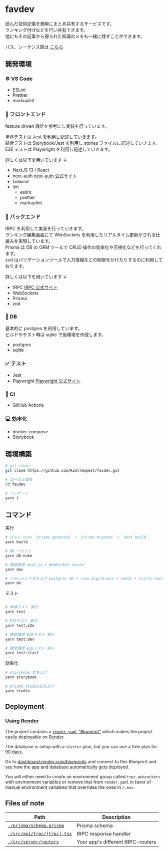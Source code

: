 # favdev

読んだ技術記事を簡単にまとめ共有するサービスです。  
ランキング付けなどを行い共有できます。  
他にもその記事から得られた知識のメモも一緒に残すことができます。

パス、シーケンス図は [こちら](./docs/設計.md)

## 開発環境

### ⚙️ VS Code

- ESLint
- Prettier
- markuplint

### 🗼 フロントエンド

feature driven 設計を参考にし実装を行っています。

単体テストは Jest を利用し記述していきます。  
結合テストは Storybook/Jest を利用し stories ファイルに記述していきます。  
E2E テストは Playwright を利用し記述していきます。

詳しくは以下を用いています ↓

- NextJS 13 / React
- next-auth [next-auth 公式サイト](https://next-auth.js.org/)
- tailwind
- lint
  - eslint
  - prettier
  - markuplint

### 🔨 バックエンド

tRPC を利用して実装を行っていきます。  
ランキング編集画面にて WebSockets を利用したリアルタイム更新がされる仕組みを実現しています。  
Prisma は DB の ORM ツールで CRUD 操作の効率化や可視化などを行ってくれます。  
zod はバリデーションツールで入力情報などの制限をかけたりするのに利用しております。

詳しくは以下を用いています ↓

- tRPC [tRPC 公式サイト](https://trpc.io)
- WebSockets
- Prisma
- zod

### 💾 DB

基本的に postgres を利用しています。  
ビルドやテスト時は sqlite で仮環境を作成します。

- postgres
- sqlite

### ✅ テスト

- Jest
- Playwright [Playwright 公式サイト](https://playwright.dev/)

### 💚 CI

- GitHub Actions

### 💻 効率化

- docker-compose
- Storybook

## 環境構築

```bash
# git clone
git clone https://github.com/RimlTempest/favdev.git

# ローカル環境
cd favdev

# パッケージ
yarn i
```

## コマンド

実行

```bash
# ビルド runs `prisma generate` + `prisma migrate` + `next build`
yarn build

# DB リセット
yarn db-nuke

# 開発環境 next.js + WebSocket server
yarn dev

# リセットして立ち上げ postgres db + runs migrations + seeds + starts next.js
yarn dx

```

テスト

```bash

# 単体テスト 実行
yarn test

# E2Eテスト 実行
yarn test:e2e

# 開発環境 E2Eテスト 実行
yarn test:dev

# 開発環境 E2Eテスト 実行
yarn test:start
```

効率化

```bash
# storybook 立ち上げ
yarn storybook

# prisma studio立ち上げ
yarn studio
```

## Deployment

### Using [Render](https://render.com/)

The project contains a [`render.yaml`](./render.yaml) [_"Blueprint"_](https://render.com/docs/blueprint-spec) which makes the project easily deployable on [Render](https://render.com/).

The database is setup with a `starter` plan, but you can use a free plan for 90 days.

Go to [dashboard.render.com/blueprints](https://dashboard.render.com/blueprints) and connect to this Blueprint and see how the app and database automatically gets deployed.

You will either need to create an environment group called `trpc-websockets` with environment variables or remove that from `render.yaml` in favor of manual environment variables that overrides the ones in `/.env`.

## Files of note

<table>
  <thead>
    <tr>
      <th>Path</th>
      <th>Description</th>
    </tr>
  </thead>
  <tbody>
    <tr>
      <td><a href="./prisma/schema.prisma"><code>./prisma/schema.prisma</code></a></td>
      <td>Prisma schema</td>
    </tr>
    <tr>
      <td><a href="./src/api/trpc/[trpc].tsx"><code>./src/api/trpc/[trpc].tsx</code></a></td>
      <td>tRPC response handler</td>
    </tr>
    <tr>
      <td><a href="./src/server/routers"><code>./src/server/routers</code></a></td>
      <td>Your app's different tRPC-routers</td>
    </tr>
  </tbody>
</table>
